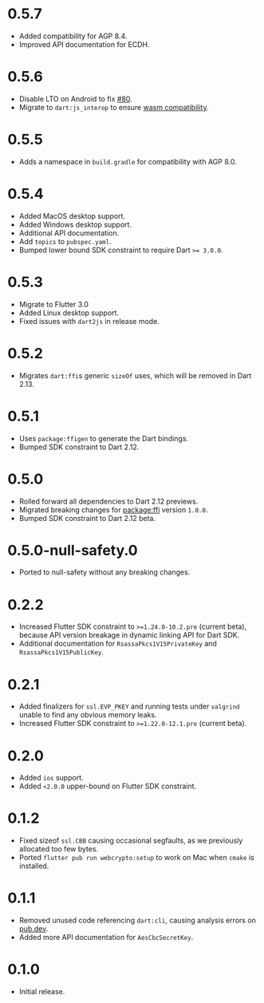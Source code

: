 # 0.5.7
* Added compatibility for AGP 8.4.
* Improved API documentation for ECDH.

# 0.5.6
* Disable LTO on Android to fix [#80](https://github.com/google/webcrypto.dart/issues/80).
* Migrate to `dart:js_interop` to ensure [wasm compatibility](https://dart.dev/interop/js-interop/package-web#package-web-vs-dart-html).

# 0.5.5
* Adds a namespace in `build.gradle` for compatibility with AGP 8.0.

# 0.5.4
* Added MacOS desktop support.
* Added Windows desktop support.
* Additional API documentation.
* Add `topics` to `pubspec.yaml`.
* Bumped lower bound SDK constraint to require Dart `>= 3.0.0`.

# 0.5.3
* Migrate to Flutter 3.0
* Added Linux desktop support.
* Fixed issues with `dart2js` in release mode.

# 0.5.2

* Migrates `dart:ffi`s generic `sizeOf` uses, which will be removed in Dart 2.13.

# 0.5.1
 * Uses `package:ffigen` to generate the Dart bindings.
 * Bumped SDK constraint to Dart 2.12.

# 0.5.0
 * Rolled forward all dependencies to Dart 2.12 previews.
 * Migrated breaking changes for [package:ffi](https://pub.dev/packages/ffi) version `1.0.0`.
 * Bumped SDK constraint to Dart 2.12 beta.

# 0.5.0-null-safety.0
 * Ported to null-safety without any breaking changes.

# 0.2.2
 * Increased Flutter SDK constraint to `>=1.24.0-10.2.pre` (current beta),
   because API version breakage in dynamic linking API for Dart SDK.
 * Additional documentation for `RsassaPkcs1V15PrivateKey` and
   `RsassaPkcs1V15PublicKey`.

# 0.2.1
 * Added finalizers for `ssl.EVP_PKEY` and running tests under `valgrind` unable
   to find any obvious memory leaks.
 * Increased Flutter SDK constraint to `>=1.22.0-12.1.pre` (current beta).

# 0.2.0
 * Added `ios` support.
 * Added `<2.0.0` upper-bound on Flutter SDK constraint.

# 0.1.2
 * Fixed sizeof `ssl.CBB` causing occasional segfaults, as we previously
   allocated too few bytes.
 * Ported `flutter pub run webcrypto:setup` to work on Mac when `cmake` is
   installed.

# 0.1.1
 * Removed unused code referencing `dart:cli`, causing analysis errors on
   [pub.dev](https://pub.dev/packages/webcrypto).
 * Added more API documentation for `AesCbcSecretKey`.

# 0.1.0
 * Initial release.

